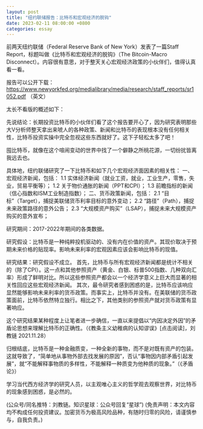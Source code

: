 ```yaml
---
layout: post
title: "纽约联储报告：比特币和宏观经济的脱钩"
date: 2023-02-11 08:00:00 +0800
categories: essay
---
```


前两天纽约联储（Federal Reserve Bank of New York）发表了一篇Staff Report，标题叫做《比特币和宏观经济的脱钩》（The Bitcoin-Macro Disconnect）。内容很有意思，对于整天关心宏观经济政策的小伙伴们，值得认真看一看。

报告可以公开下载：https://www.newyorkfed.org/medialibrary/media/research/staff_reports/sr1052.pdf （英文）

太长不看版的概述如下：

先说结论：长期投资比特币的小伙伴们看了这个报告要开心了，因为研究表明那些大V分析师整天拿出来唬人的各种政策、新闻和比特币的表现根本没有任何相关性，比特币投资实操中完全忽视这些东西就好了。这下子轻松太多了吧！

囤比特币，就像在这个喧闹变动的世界中找了一个僻静之所桃花源，一切纷扰皆离我远去也。

具体地，纽约联储研究了一下比特币和如下几个宏观经济面因素的相关性：
一、宏观经济新闻，包括：
    1.1 实体经济新闻（就业工资，就业，工业生产，零售，失业，贸易平衡等）；
    1.2 关于物价通胀的新闻（PPT和CPI）；
    1.3 前瞻指标的新闻（信心指数和ISM工业制造指数）；
二、货币政策新闻，包括：
    2.1 “目标”（Target），捕捉美联储货币利率目标的意外变动；
    2.2 “路径”（Path），捕捉未来政策路径的意外公告；
    2.3 “大规模资产购买”（LSAP），捕捉未来大规模资产购买的意外宣布；

研究期间：2017-2022年期间的各类数据。

研究假设：比特币是一种纯粹投机驱动的、没有内在价值的资产。其现价取决于预期未来价格的贴现率。影响未来利率的宏观因素应该会影响比特币的现值。

研究结果：研究假设不成立。
首先，比特币与所有宏观经济新闻都是统计不相关的（除了CPI）。这一点和其他参照资产（黄金、白银、标普500指数、几种双向汇率）形成了鲜明对比。所以这些参照资产都会以一个经济学意义上巨大而显著的相关性回应这些宏观经济新闻。
其次，最令研究者感到困惑的是，比特币应该响应显然能够影响未来利率的货币政策。而事实上，比特币并没有。在美联储的货币政策面前，比特币依然特立独行。相比之下，其他类别的参照资产就对货币政策有显著响应。

这个研究结果某种程度上让笔者进一步确信，一直以来提倡以“内因决定外因”的矛盾论思想来理解比特币的正确性。（《教条主义幼稚病的认知谬误》[点击阅读]，刘教链 2021.11.28）

归根结底，比特币是一种金融质变，一种全新的事物，而不是对既有资产的包装。这就导致了，“简单地从事物外部去找发展的原因”，否认“事物因内部矛盾引起发展”，就“不能解释事物质的多样性，不能解释一种质变为他种质的现象。”（《矛盾论》）

学习当代西方经济学的研究人员，以主观唯心主义的哲学观去观察世界，对比特币的现象感到困惑，是必然的。

(公众号/同名推特：刘教链。知识星球：公众号回复“星球”)
(免责声明：本文内容均不构成任何投资建议。加密货币为极高风险品种，有随时归零的风险，请谨慎参与，自我负责。)
